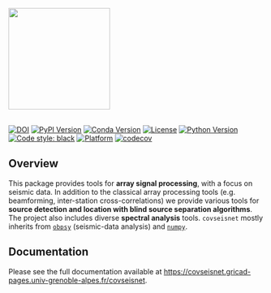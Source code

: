 <br>
<img src="docs/source/_static/logo.png" width="200px"/>
<br>
<br>

[![DOI](https://zenodo.org/badge/263984678.svg)](https://zenodo.org/doi/10.5281/zenodo.10990031)
[![PyPI Version](https://img.shields.io/pypi/v/covseisnet.svg)](https://pypi.org/project/covseisnet/)
[![Conda Version](https://img.shields.io/conda/v/conda-forge/covseisnet)](https://anaconda.org/conda-forge/covseisnet)
[![License](https://img.shields.io/conda/l/conda-forge/covseisnet)](https://www.gnu.org/licenses/lgpl.html)
[![Python Version](https://img.shields.io/pypi/pyversions/covseisnet)](https://pypi.org/project/covseisnet/)
[![Code style: black](https://img.shields.io/badge/code%20style-black-000000.svg)](https://github.com/psf/black)
[![Platform](https://img.shields.io/conda/pn/conda-forge/covseisnet)](https://anaconda.org/conda-forge/covseisnet)
[![codecov](https://codecov.io/gh/covseisnet/covseisnet/branch/develop/graph/badge.svg?token=N462A7PPRF)](https://codecov.io/gh/covseisnet/covseisnet)


## Overview

This package provides tools for __array signal processing__, with a focus on seismic data. In addition to the classical array processing tools (e.g. beamforming, inter-station cross-correlations) we provide various tools for __source detection and location with blind source separation algorithms__. The project also includes diverse __spectral analysis__ tools. `covseisnet` mostly inherits from [`obpsy`](https://docs.obspy.org) (seismic-data analysis) and [`numpy`](https://numpy.org).

## Documentation

Please see the full documentation available at https://covseisnet.gricad-pages.univ-grenoble-alpes.fr/covseisnet.


